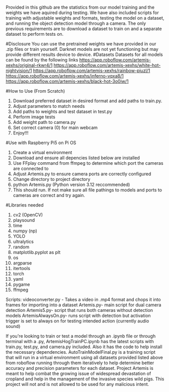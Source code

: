 Provided in this github are the statistics from our model training and the weights we have aquired during testing. We have also included scripts for training with adjustable weights and formats, testing the model on a dataset, and running the object detection model through a camera. The only previous requirements are to download a dataset to train on and a separate dataset to perform tests on. 

#Disclosure
You can use the pretrained weights we have provided in our .zip files or train yourself. Darknet models are not yet functioning but may provide different results device to device. 
#Datasets
Datasets for all models can be found by the following links
https://app.roboflow.com/artemis-xexhs/original-rkwr4/1
https://app.roboflow.com/artemis-xexhs/white-hot-nightvision/1
https://app.roboflow.com/artemis-xexhs/rainbow-piuzl/1
https://app.roboflow.com/artemis-xexhs/inferno-vqxa8/1
https://app.roboflow.com/artemis-xexhs/black-hot-3o0iw/1

#How to Use (From Scratch)
1. Download preferred dataset in desired format and add paths to train.py.
2. Adjust parameters to match needs
3. Add paths to weights and test dataset in test.py
4. Perform image tests
5. Add weight path to camera.py
6. Set correct camera (0) for main webcam
7. Enjoy!!!

#Use with Raspberry Pi5 on Pi OS
1. Create a virtual environment
2. Download and ensure all depencies listed below are installed
3. Use FFplay command from ffmpeg to determine which port the cameras are connected to
4. Adjust Artemis.py to ensure camera ports are correctly configured
5. Change directory to project directory
6. python Artemis.py (Python version 3.12 reccommended)
7. This should run. If not make sure all file pathings to models and ports to cameras are correct and try again. 

#Libraries needed
1. cv2 (OpenCV)
2. playsound
3. time
4. numpy (np)
5. YOLO
6. ultralytics
7. random
8. matplotlib.pyplot as plt
9. os
10. argparse
11. itertools
12. torch
13. yaml
14. pygame
15. ffmpeg


Scripts:
videoconverter.py - Takes a video in .mp4 format and chops it into frames for importing into a dataset
Artemis.py- main script for dual camera detection
Artemis5.py- script that runs both cameras without detection models
ArtemisAlwaysOn.py- runs script with detection but activation trigger is set to always on for testing intended action (currently audio sound)

If you're looking to train or test a model through an .ipynb file or through terminal with a .py, ArtemisHogTrainPC.ipynb has the latest scripts with train.py, test.py, and camera.py included. Also it has the code to help install the necessary dependencies. AutoTrainModelFinal.py is a training script that will run in a virtual environment using all datasets provided listed above from roboflow running through them iteratively to help determine better accuracy and precision parameters for each dataset. Project Artemis is meant to help combat the growing issue of widespread devastation of cropland and help in the management of the invasive species wild pigs. This project will not and is not allowed to be used for any malicious intent. 
